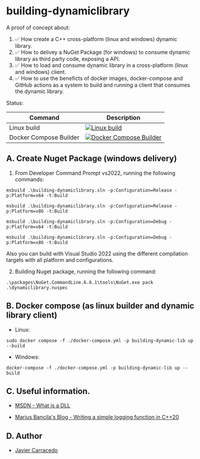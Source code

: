 # building-dynamiclibrary

A proof of concept about:

1. ✅ How create a C++ cross-platform (linux and windows) dynamic library.
2. ✅ How to delivey a NuGet Package (for windows) to consume dynamic library as third party code, exposing a API.
3. ✅ How to load and consume dynamic library in a cross-platform (linux and windows) client.
4. ✅ How to use the beneficts of docker images, docker-compose and GitHub actions as a system to build and running a client that consumes the dynamic library.

Status:

| Command | Description |
| --- | --- |
| Linux build | [![Linux build](https://github.com/jke94/building-dynamiclibrary/actions/workflows/cmake.yml/badge.svg?branch=master)](https://github.com/jke94/building-dynamiclibrary/actions/workflows/cmake.yml) |
| Docker Compose Builder | [![Docker Compose Builder](https://github.com/jke94/building-dynamiclibrary/actions/workflows/dockercomposebuild.yml/badge.svg?branch=master)](https://github.com/jke94/building-dynamiclibrary/actions/workflows/dockercomposebuild.yml) |

## A. Create Nuget Package (windows delivery)

1. From Developer Command Prompt vs2022, running the following commands:
```
msbuild .\building-dynamiclibrary.sln -p:Configuration=Release -p:Platform=x64 -t:Build
```
```
msbuild .\building-dynamiclibrary.sln -p:Configuration=Release -p:Platform=x86 -t:Build
```
```
msbuild .\building-dynamiclibrary.sln -p:Configuration=Debug -p:Platform=x64 -t:Build
```
```
msbuild .\building-dynamiclibrary.sln -p:Configuration=Debug -p:Platform=x86 -t:Build
```
Also you can build with Visual Studio 2022 using the different compilation targets with all platform and configurations.

2. Building Nuget package, running the following command:

```
.\packages\NuGet.CommandLine.6.6.1\tools\NuGet.exe pack .\dynamiclibrary.nuspec
```

## B. Docker compose (as linux builder and dynamic library client)

- Linux:

```
sudo docker compose -f ./docker-compose.yml -p building-dynamic-lib up --build
```

- Windows:

```
docker-compose -f ./docker-compose.yml -p building-dynamic-lib up --build
```

## C. Useful information.

- [MSDN - What is a DLL](https://learn.microsoft.com/en-us/troubleshoot/windows-client/deployment/dynamic-link-library)

- [Marius Bancila's Blog - Writing a simple logging function in C++20](https://mariusbancila.ro/blog/2021/07/03/writing-a-simple-logging-function-in-c20/)
## D. Author

- [Javier Carracedo](https://github.com/jke94)